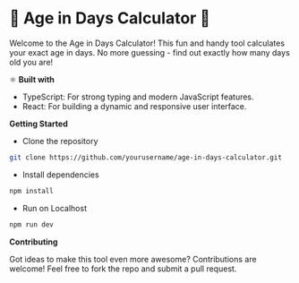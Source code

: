 # 🎉 Age in Days Calculator 🎉
Welcome to the Age in Days Calculator! This fun and handy tool calculates your exact age in days. No more guessing - find out exactly how many days old you are!

⚛️  **Built with**
* TypeScript: For strong typing and modern JavaScript features.
* React: For building a dynamic and responsive user interface.

**Getting Started**
 * Clone the repository 
 ```bash 
git clone https://github.com/yourusername/age-in-days-calculator.git
 ```
 * Install dependencies 
 ``` bash
npm install 
 ```
 * Run on Localhost
 ``` bash
 npm run dev
 ```
**Contributing**

Got ideas to make this tool even more awesome? Contributions are welcome! Feel free to fork the repo and submit a pull request.
